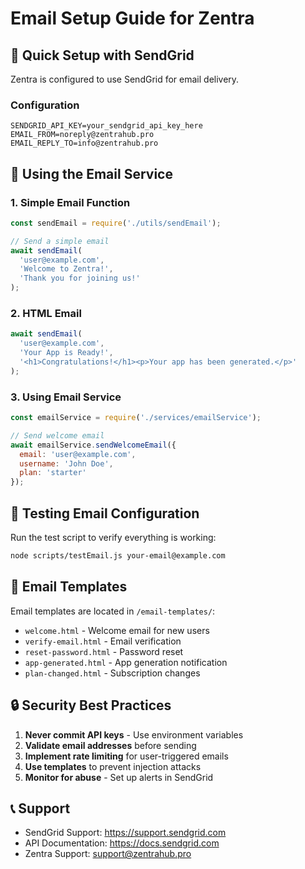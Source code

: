 # Email Setup Guide for Zentra

## 🚀 Quick Setup with SendGrid

Zentra is configured to use SendGrid for email delivery.

### Configuration
```env
SENDGRID_API_KEY=your_sendgrid_api_key_here
EMAIL_FROM=noreply@zentrahub.pro
EMAIL_REPLY_TO=info@zentrahub.pro
```

## 📧 Using the Email Service

### 1. Simple Email Function
```javascript
const sendEmail = require('./utils/sendEmail');

// Send a simple email
await sendEmail(
  'user@example.com',
  'Welcome to Zentra!',
  'Thank you for joining us!'
);
```

### 2. HTML Email
```javascript
await sendEmail(
  'user@example.com',
  'Your App is Ready!',
  '<h1>Congratulations!</h1><p>Your app has been generated.</p>'
);
```

### 3. Using Email Service
```javascript
const emailService = require('./services/emailService');

// Send welcome email
await emailService.sendWelcomeEmail({
  email: 'user@example.com',
  username: 'John Doe',
  plan: 'starter'
});
```

## 🧪 Testing Email Configuration

Run the test script to verify everything is working:

```bash
node scripts/testEmail.js your-email@example.com
```

## 📨 Email Templates

Email templates are located in `/email-templates/`:
- `welcome.html` - Welcome email for new users
- `verify-email.html` - Email verification
- `reset-password.html` - Password reset
- `app-generated.html` - App generation notification
- `plan-changed.html` - Subscription changes

## 🔒 Security Best Practices

1. **Never commit API keys** - Use environment variables
2. **Validate email addresses** before sending
3. **Implement rate limiting** for user-triggered emails
4. **Use templates** to prevent injection attacks
5. **Monitor for abuse** - Set up alerts in SendGrid

## 📞 Support

- SendGrid Support: https://support.sendgrid.com
- API Documentation: https://docs.sendgrid.com
- Zentra Support: support@zentrahub.pro